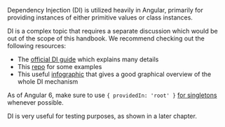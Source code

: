 Dependency Injection (DI) is utilized heavily in Angular, primarily for providing instances of either primitive values or class instances.

DI is a complex topic that requires a separate discussion which would be out of the scope of this handbook. We recommend checking out the following resources:

- The [official DI guide](https://angular.io/guide/dependency-injection) which explains many details
- This [repo](https://github.com/fvoska/angular-di-demo) for some examples
- This useful [infographic](https://christiankohler.net/angular-dependency-injection-infographic) that gives a good graphical overview of the whole DI mechanism

As of Angular 6, make sure to use `{ providedIn: 'root' }` [for singletons](https://angular.io/guide/singleton-services#providing-a-singleton-service) whenever possible.

DI is very useful for testing purposes, as shown in a later chapter.
